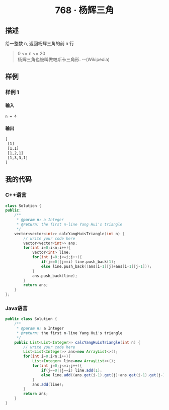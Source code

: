 # <center> 768 · 杨辉三角

## 描述

给一整数 n, 返回杨辉三角的前 n 行

> 0 <= n <= 20  
> 杨辉三角也被叫做帕斯卡三角形. --(Wikipedia)


## 样例

### 样例 1

#### 输入

```txt
n = 4
```

#### 输出

```txt
[
 [1]
 [1,1]
 [1,2,1]
 [1,3,3,1]
]
```

## 我的代码

### C++语言

```c++
class Solution {
public:
    /**
     * @param n: a Integer
     * @return: the first n-line Yang Hui's triangle
     */
    vector<vector<int>> calcYangHuisTriangle(int n) {
        // write your code here
        vector<vector<int>> ans;
        for(int i=0;i<n;i++){
            vector<int> line;
            for(int j=0;j<=i;j++){
                if(j==0||j==i) line.push_back(1);
                else line.push_back((ans[i-1][j]+ans[i-1][j-1]));
            }
            ans.push_back(line);
        }
        return ans;
    }
};
```

### Java语言

```java
public class Solution {
    /**
     * @param n: a Integer
     * @return: the first n-line Yang Hui's triangle
     */
    public List<List<Integer>> calcYangHuisTriangle(int n) {
        // write your code here
        List<List<Integer>> ans=new ArrayList<>();
        for(int i=0;i<n;i++){
            List<Integer> line=new ArrayList<>();
            for(int j=0;j<=i;j++){
                if(j==0||j==i) line.add(1);
                else line.add((ans.get(i-1).get(j)+ans.get(i-1).get(j-1)));
            }
            ans.add(line);
        }
        return ans;
    }
}
```